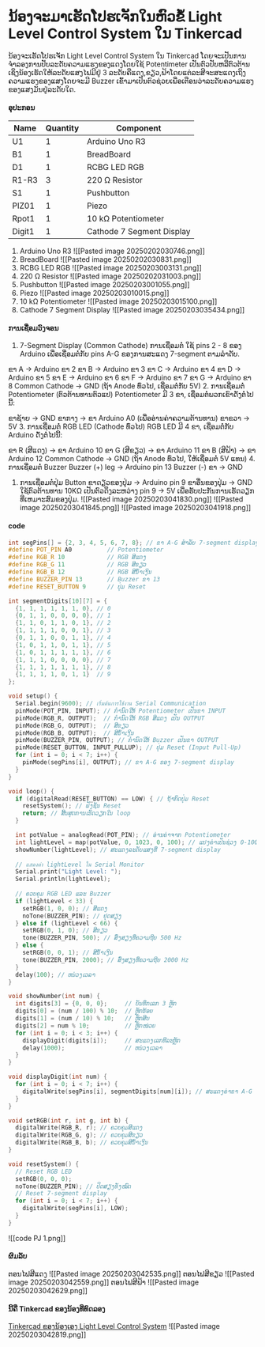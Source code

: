 # ນ້ອງຈະມາເຮັດໂປຮເຈັກໃນຫົວຂໍ້ Light Level Control System ໃນ Tinkercad
ນ້ອງຈະເຮັດໂປຮເຈັກ Light Level Control System ໃນ Tinkercad ໂດຍຈະເປັນການຈຳລອງການປັບລະດັບຄວາມແຮງຂອງແດງໂດຍໃຊ້ Potentimeter ເປັນຕົວປັບຫລືຕົວຕ້ານເຊິ່ງນ້ອງເຮັດໃຫ້ລະດັບແສງໄຟມີຢູ່ 3 ລະດັບຄືແດງ,ຂຽວ,ຟ້າໂດຍແຕ່ລະສີຈະສະແດງເຖິງຄວາມແຮງຂອງແສງໂດຍຈະມີ Buzzer ເຂົ້າມາເປັນຕົວຊ່ວຍເພື່ອເຕືອນວ່າລະດັບຄວາມແຮງຂອງແສງມັນຢູ່ລະດັບໃດ.
#### ອຸປະກອນ
| Name   | Quantity | Component                 |
| ------ | -------- | ------------------------- |
| U1     | 1        | Arduino Uno R3            |
| B1     | 1        | BreadBoard                |
| D1     | 1        | RCBG LED RGB              |
| R1-R3  | 3        | 220 Ω Resistor            |
| S1     | 1        | Pushbutton                |
| PIZ01  | 1        | Piezo                     |
| Rpot1  | 1        | 10 kΩ Potentiometer       |
| Digit1 | 1        | Cathode 7 Segment Display |
1. Arduino Uno R3
![[Pasted image 20250202030746.png]]
2. BreadBoard
![[Pasted image 20250202030831.png]]
3. RCBG LED RGB
![[Pasted image 20250203003131.png]]
 4. 220 Ω Resistor
![[Pasted image 20250202031003.png]]
5. Pushbutton
![[Pasted image 20250203001055.png]]
6. Piezo
![[Pasted image 20250203010015.png]]
7. 10 kΩ Potentiometer
![[Pasted image 20250203015100.png]]
8. Cathode 7 Segment Display
![[Pasted image 20250203035434.png]]
#### ການເຊື່ອມວົງຈອນ
1. 7-Segment Display (Common Cathode) ການເຊື່ອມຕໍ່
ໃຊ້ pins 2 - 8 ຂອງ Arduino ເພື່ອເຊື່ອມຕໍ່ກັບ pins A-G ຂອງການສະແດງ 7-segment ຕາມລໍາດັບ.

ຂາ A → Arduino ຂາ 2
ຂາ B → Arduino ຂາ 3
ຂາ C → Arduino ຂາ 4
ຂາ D → Arduino ຂາ 5
ຂາ E → Arduino ຂາ 6
ຂາ F → Arduino ຂາ 7
ຂາ G → Arduino ຂາ 8
Common Cathode → GND (ຖ້າ Anode ທົ່ວໄປ, ເຊື່ອມຕໍ່ກັບ 5V)
2. ການເຊື່ອມຕໍ່ Potentiometer (ຕົວຕ້ານທານຕົວແປ)
Potentiometer ມີ 3 ຂາ, ເຊື່ອມຕໍ່ພວກເຂົາດັ່ງຕໍ່ໄປນີ້:

ຂາຊ້າຍ → GND
ຂາກາງ → ຂາ Arduino A0 (ເພື່ອອ່ານຄ່າຄວາມຕ້ານທານ)
ຂາຂວາ → 5V
3. ການເຊື່ອມຕໍ່ RGB LED (Cathode ທົ່ວໄປ)
RGB LED ມີ 4 ຂາ, ເຊື່ອມຕໍ່ກັບ Arduino ດັ່ງຕໍ່ໄປນີ້:

ຂາ R (ສີແດງ) → ຂາ Arduino 10
ຂາ G (ສີຂຽວ) → ຂາ Arduino 11
ຂາ B (ສີຟ້າ) → ຂາ Arduino 12
Common Cathode → GND (ຖ້າ Anode ທົ່ວໄປ, ໃຫ້ເຊື່ອມຕໍ່ 5V ແທນ)
4. ການເຊື່ອມຕໍ່ Buzzer
Buzzer (+) leg → Arduino pin 13
Buzzer (-) ຂາ → GND
1. ການເຊື່ອມຕໍ່ປຸ່ມ Button
ຂາດຽວຂອງປຸ່ມ → Arduino pin 9
ຂາອື່ນຂອງປຸ່ມ → GND
ໃຊ້ຕົວຕ້ານທານ 10KΩ ເປັນຕົວດຶງລະຫວ່າງ pin 9 → 5V ເພື່ອຮັບປະກັນການເຮັດວຽກທີ່ເຫມາະສົມຂອງປຸ່ມ.
![[Pasted image 20250203041830.png]]
![[Pasted image 20250203041845.png]]
![[Pasted image 20250203041918.png]]
#### code
```c++
int segPins[] = {2, 3, 4, 5, 6, 7, 8}; // ຂາ A-G ສໍາລັບ 7-segment display
#define POT_PIN A0          // Potentiometer
#define RGB_R 10            // RGB ສີແດງ
#define RGB_G 11            // RGB ສີຂຽວ
#define RGB_B 12            // RGB ສີນໍ້າເງິນ
#define BUZZER_PIN 13       // Buzzer ຂາ 13
#define RESET_BUTTON 9      // ປຸ່ມ Reset

int segmentDigits[10][7] = {
  {1, 1, 1, 1, 1, 1, 0}, // 0
  {0, 1, 1, 0, 0, 0, 0}, // 1
  {1, 1, 0, 1, 1, 0, 1}, // 2
  {1, 1, 1, 1, 0, 0, 1}, // 3
  {0, 1, 1, 0, 0, 1, 1}, // 4
  {1, 0, 1, 1, 0, 1, 1}, // 5
  {1, 0, 1, 1, 1, 1, 1}, // 6
  {1, 1, 1, 0, 0, 0, 0}, // 7
  {1, 1, 1, 1, 1, 1, 1}, // 8
  {1, 1, 1, 1, 0, 1, 1}  // 9
};

void setup() {
  Serial.begin(9600); // เริ่มต้นการใช้งาน Serial Communication
  pinMode(POT_PIN, INPUT); // ກຳນົດໃຫ້ Potentiometer ເປັນຂາ INPUT
  pinMode(RGB_R, OUTPUT);  // ກຳນົດໃຫ້ RGB ສີແດງ ເປັນ OUTPUT
  pinMode(RGB_G, OUTPUT);  // ສີຂຽວ
  pinMode(RGB_B, OUTPUT);  // ສີນໍ້າເງິນ
  pinMode(BUZZER_PIN, OUTPUT); // ກຳນົດໃຫ້ Buzzer ເປັນຂາ OUTPUT
  pinMode(RESET_BUTTON, INPUT_PULLUP); // ປຸ່ມ Reset (Input Pull-Up)
  for (int i = 0; i < 7; i++) {
    pinMode(segPins[i], OUTPUT); // ຂາ A-G ຂອງ 7-segment display
  }
}

void loop() {
  if (digitalRead(RESET_BUTTON) == LOW) { // ຖ້າກົດປຸ່ມ Reset
    resetSystem(); // ຟັງຊັນ Reset
    return; // ສິ້ນສຸດການເຮັດວຽກໃນ loop
  }

  int potValue = analogRead(POT_PIN); // ອ່ານຄ່າຈາກ Potentiometer
  int lightLevel = map(potValue, 0, 1023, 0, 100); // ແປງຄ່າເປັນຊ່ວງ 0-100
  showNumber(lightLevel); // ສະແດງລະດັບແສງທີ່ 7-segment display
  
  // แสดงค่า lightLevel ใน Serial Monitor
  Serial.print("Light Level: ");
  Serial.println(lightLevel);
  
  // ຄວບຄຸມ RGB LED ແລະ Buzzer
  if (lightLevel < 33) {
    setRGB(1, 0, 0); // ສີແດງ
    noTone(BUZZER_PIN); // ຢຸດສຽງ
  } else if (lightLevel < 66) {
    setRGB(0, 1, 0); // ສີຂຽວ
    tone(BUZZER_PIN, 500); // ສົ່ງສຽງທີ່ຄວາມຖີຍ 500 Hz
  } else {
    setRGB(0, 0, 1); // ສີນໍ້າເງິນ
    tone(BUZZER_PIN, 2000); // ສົ່ງສຽງທີ່ຄວາມຖີຍ 2000 Hz
  }
  delay(100); // ຫນ່ວງເວລາ
}

void showNumber(int num) {
  int digits[3] = {0, 0, 0};     // ບັນທຶກເລກ 3 ຫຼັກ
  digits[0] = (num / 100) % 10;  // ຫຼັກຮ້ອຍ
  digits[1] = (num / 10) % 10;   // ຫຼັກສິບ
  digits[2] = num % 10;          // ຫຼັກໜ່ວຍ
  for (int i = 0; i < 3; i++) {
    displayDigit(digits[i]);     // ສະແດງເລກທີລະຫຼັກ
    delay(1000);                 // ຫນ່ວງເວລາ
  }
}

void displayDigit(int num) {
  for (int i = 0; i < 7; i++) {
    digitalWrite(segPins[i], segmentDigits[num][i]); // ສະແດງຄ່າຂາ A-G
  }
}

void setRGB(int r, int g, int b) {
  digitalWrite(RGB_R, r); // ຄວບຄຸມສີແດງ
  digitalWrite(RGB_G, g); // ຄວບຄຸມສີຂຽວ
  digitalWrite(RGB_B, b); // ຄວບຄຸມສີນໍ້າເງິນ
}

void resetSystem() {
  // Reset RGB LED
  setRGB(0, 0, 0);
  noTone(BUZZER_PIN); // ປິດສຽງທັງໝົດ
  // Reset 7-segment display
  for (int i = 0; i < 7; i++) {
    digitalWrite(segPins[i], LOW);
  }
}
```
![[code PJ 1.png]]
#### ຜົມລັບ
ຕອນໄຟສີແດງ
![[Pasted image 20250203042535.png]]
ຕອນໄຟສີຂຽວ
![[Pasted image 20250203042559.png]]
ຕອນໄຟສີຟ້າ
![[Pasted image 20250203042629.png]]
#### ນີ້ຄື Tinkercad ຂອງນ້ອງທີ່ທົດລອງ
[Tinkercad ຂອງນ້ອງເອງ Light Level Control System](https://www.tinkercad.com/things/5cs6uhtpucj-light-level-control-system?sharecode=qZDssiEnYX0VfQqciZe6UR5lfZl33S96I7QJwUA4k_g)
![[Pasted image 20250203042819.png]]
